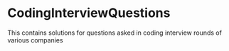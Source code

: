 # CodingInterviewQuestions
This contains solutions for questions asked in coding interview rounds of various companies
